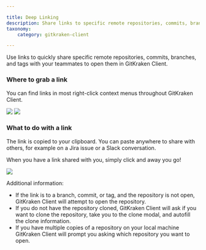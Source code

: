 ```yaml
---

title: Deep Linking
description: Share links to specific remote repositories, commits, branches, and tags in GitKraken Client.
taxonomy:
    category: gitkraken-client

---
```


Use links to quickly share specific remote repositories, commits, branches, and tags with your teammates to open them in GitKraken Client.

### Where to grab a link

You can find links in most right-click context menus throughout GitKraken Client.
 
<img src="/wp-content/uploads/link_context_menu_options.gif" class="img-bordered img-responsive center">

<img src="/wp-content/uploads/repositories/linking/link_context_menu_options.gif" class="img-bordered img-responsive center">

### What to do with a link

The link is copied to your clipboard. You can paste anywhere to share with others, for example on a Jira issue or a Slack conversation.

When you have a link shared with you, simply click and away you go!

<img src="/wp-content/uploads/click_link_slack.gif" class="img-bordered img-responsive center">

Additional information:

* If the link is to a branch, commit, or tag, and the repository is not open, GitKraken Client will attempt to open the repository.
* If you do not have the repository cloned, GitKraken Client will ask if you want to clone the repository, take you to the clone modal, and autofill the clone information.
* If you have multiple copies of a repository on your local machine GitKraken Client will prompt you asking which repository you want to open.